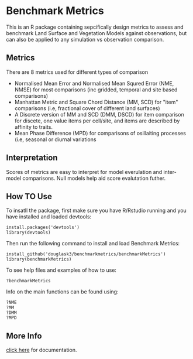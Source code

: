 # Benchmark Metrics

This is an R package containing sepcifically design metrics to assess and benchmark Land Surface and Vegetation Models against observations, but can also be applied to any simulation vs observation comparison.

## Metrics
There are 8 metrics used for different types of comparison
* Normalised Mean Error and Normalised Mean Squred Error (NME, NMSE) for most comparisons (inc gridded, temporal and site based comparisons)
* Manhattan Metric and Square Chord Distance (MM, SCD) for "item" comparisons (i.e, fractional cover of different land surfaces)
* A Discrete version of MM and SCD (DMM, DSCD) for item comparison for discete, one value items per cell/site, and items are described by affinity to traits.
* Mean Phase Difference (MPD) for comparisons of osillaiting processes (i.e, seasonal or diurnal variations

## Interpretation
Scores of metrics are easy to interpret for model everulation and inter-model comparisons. Null models help aid score evalutation futher.

## How TO Use
To insatll the package, first make sure you have R/Rstudio running and you have installed and loaded devtools:

    install.packages('devtools')
    library(devtools)

Then run the following command to install and load Benchmark Metrics:

    install_github('douglask3/benchmarkmetrics/benchmarkMetrics')
    library(benchmarkMetrics)

To see help files and examples of how to use:

    ?benchmarkMetrics

Info on the main functions can be found using:

    ?NME
    ?MM
    ?DMM
    ?MPD

## More Info
[click here](http://douglask3.github.io/docs/benchmarkMetrics-manual.pdf) for documentation.

